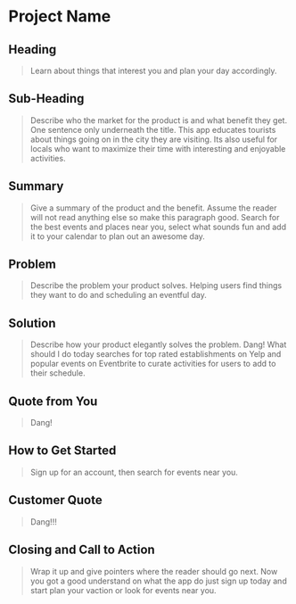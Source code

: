 # Project Name #

<!-- 
> This material was originally posted [here](http://www.quora.com/What-is-Amazons-approach-to-product-development-and-product-management). It is reproduced here for posterities sake.

There is an approach called "working backwards" that is widely used at Amazon. They work backwards from the customer, rather than starting with an idea for a product and trying to bolt customers onto it. While working backwards can be applied to any specific product decision, using this approach is especially important when developing new products or features.

For new initiatives a product manager typically starts by writing an internal press release announcing the finished product. The target audience for the press release is the new/updated product's customers, which can be retail customers or internal users of a tool or technology. Internal press releases are centered around the customer problem, how current solutions (internal or external) fail, and how the new product will blow away existing solutions.

If the benefits listed don't sound very interesting or exciting to customers, then perhaps they're not (and shouldn't be built). Instead, the product manager should keep iterating on the press release until they've come up with benefits that actually sound like benefits. Iterating on a press release is a lot less expensive than iterating on the product itself (and quicker!).

If the press release is more than a page and a half, it is probably too long. Keep it simple. 3-4 sentences for most paragraphs. Cut out the fat. Don't make it into a spec. You can accompany the press release with a FAQ that answers all of the other business or execution questions so the press release can stay focused on what the customer gets. My rule of thumb is that if the press release is hard to write, then the product is probably going to suck. Keep working at it until the outline for each paragraph flows. 

Oh, and I also like to write press-releases in what I call "Oprah-speak" for mainstream consumer products. Imagine you're sitting on Oprah's couch and have just explained the product to her, and then you listen as she explains it to her audience. That's "Oprah-speak", not "Geek-speak".

Once the project moves into development, the press release can be used as a touchstone; a guiding light. The product team can ask themselves, "Are we building what is in the press release?" If they find they're spending time building things that aren't in the press release (overbuilding), they need to ask themselves why. This keeps product development focused on achieving the customer benefits and not building extraneous stuff that takes longer to build, takes resources to maintain, and doesn't provide real customer benefit (at least not enough to warrant inclusion in the press release).
 -->
 
## Heading ##
  > Learn about things that interest you and plan your day accordingly.

## Sub-Heading ##
  > Describe who the market for the product is and what benefit they get. One sentence only underneath the title.
  This app educates tourists about things going on in the city they are visiting.  Its also useful for locals who want to maximize their time with interesting and enjoyable activities.
## Summary ##
  > Give a summary of the product and the benefit. Assume the reader will not read anything else so make this paragraph good.
  Search for the best events and places near you, select what sounds fun and add it to your calendar to plan out an awesome day.
## Problem ##
  > Describe the problem your product solves.
  Helping users find things they want to do and scheduling an eventful day.
## Solution ##
  > Describe how your product elegantly solves the problem.
  Dang! What should I do today searches for top rated establishments on Yelp and popular events on Eventbrite to curate activities for users to add to their schedule.
  
## Quote from You ##
  > Dang!

## How to Get Started ##
  > Sign up for an account, then search for events near you.

## Customer Quote ##
  > Dang!!!

## Closing and Call to Action ##
  > Wrap it up and give pointers where the reader should go next.
  Now you got a good understand on what the app do just sign up today and start plan your vaction or look for events near you.
